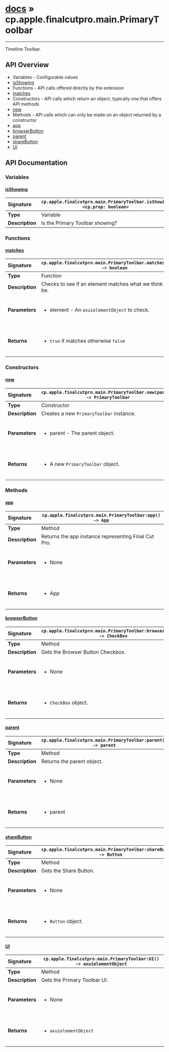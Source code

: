 # [docs](index.md) » cp.apple.finalcutpro.main.PrimaryToolbar
---

Timeline Toolbar.

## API Overview
* Variables - Configurable values
 * [isShowing](#isshowing)
* Functions - API calls offered directly by the extension
 * [matches](#matches)
* Constructors - API calls which return an object, typically one that offers API methods
 * [new](#new)
* Methods - API calls which can only be made on an object returned by a constructor
 * [app](#app)
 * [browserButton](#browserbutton)
 * [parent](#parent)
 * [shareButton](#sharebutton)
 * [UI](#ui)

## API Documentation

### Variables

#### [isShowing](#isshowing)
| <span style="float: left;">**Signature**</span> | <span style="float: left;">`cp.apple.finalcutpro.main.PrimaryToolbar.isShowing <cp.prop: boolean>` </span>                                                          |
| -----------------------------------------------------|---------------------------------------------------------------------------------------------------------|
| **Type**                                             | Variable                                                                                         |
| **Description**                                      | Is the Primary Toolbar showing?                                                                                         |

### Functions

#### [matches](#matches)
| <span style="float: left;">**Signature**</span> | <span style="float: left;">`cp.apple.finalcutpro.main.PrimaryToolbar.matches(element) -> boolean` </span>                                                          |
| -----------------------------------------------------|---------------------------------------------------------------------------------------------------------|
| **Type**                                             | Function                                                                                         |
| **Description**                                      | Checks to see if an element matches what we think it should be.                                                                                         |
| **Parameters**                                       | <ul><br /><li>element - An <code>axuielementObject</code> to check.</li><br /></ul>                                        |
| **Returns**                                          | <ul><br /><li><code>true</code> if matches otherwise <code>false</code></li><br /></ul>                                           |

### Constructors

#### [new](#new)
| <span style="float: left;">**Signature**</span> | <span style="float: left;">`cp.apple.finalcutpro.main.PrimaryToolbar.new(parent) -> PrimaryToolbar` </span>                                                          |
| -----------------------------------------------------|---------------------------------------------------------------------------------------------------------|
| **Type**                                             | Constructor                                                                                         |
| **Description**                                      | Creates a new `PrimaryToolbar` instance.                                                                                         |
| **Parameters**                                       | <ul><br /><li>parent - The parent object.</li><br /></ul>                                        |
| **Returns**                                          | <ul><br /><li>A new <code>PrimaryToolbar</code> object.</li><br /></ul>                                           |

### Methods

#### [app](#app)
| <span style="float: left;">**Signature**</span> | <span style="float: left;">`cp.apple.finalcutpro.main.PrimaryToolbar:app() -> App` </span>                                                          |
| -----------------------------------------------------|---------------------------------------------------------------------------------------------------------|
| **Type**                                             | Method                                                                                         |
| **Description**                                      | Returns the app instance representing Final Cut Pro.                                                                                         |
| **Parameters**                                       | <ul><br /><li>None</li><br /></ul>                                        |
| **Returns**                                          | <ul><br /><li>App</li><br /></ul>                                           |

#### [browserButton](#browserbutton)
| <span style="float: left;">**Signature**</span> | <span style="float: left;">`cp.apple.finalcutpro.main.PrimaryToolbar:browserButton() -> CheckBox` </span>                                                          |
| -----------------------------------------------------|---------------------------------------------------------------------------------------------------------|
| **Type**                                             | Method                                                                                         |
| **Description**                                      | Gets the Browser Button Checkbox.                                                                                         |
| **Parameters**                                       | <ul><br /><li>None</li><br /></ul>                                        |
| **Returns**                                          | <ul><br /><li><code>CheckBox</code> object.</li><br /></ul>                                           |

#### [parent](#parent)
| <span style="float: left;">**Signature**</span> | <span style="float: left;">`cp.apple.finalcutpro.main.PrimaryToolbar:parent() -> parent` </span>                                                          |
| -----------------------------------------------------|---------------------------------------------------------------------------------------------------------|
| **Type**                                             | Method                                                                                         |
| **Description**                                      | Returns the parent object.                                                                                         |
| **Parameters**                                       | <ul><br /><li>None</li><br /></ul>                                        |
| **Returns**                                          | <ul><br /><li>parent</li><br /></ul>                                           |

#### [shareButton](#sharebutton)
| <span style="float: left;">**Signature**</span> | <span style="float: left;">`cp.apple.finalcutpro.main.PrimaryToolbar:shareButton() -> Button` </span>                                                          |
| -----------------------------------------------------|---------------------------------------------------------------------------------------------------------|
| **Type**                                             | Method                                                                                         |
| **Description**                                      | Gets the Share Button.                                                                                         |
| **Parameters**                                       | <ul><br /><li>None</li><br /></ul>                                        |
| **Returns**                                          | <ul><br /><li><code>Button</code> object.</li><br /></ul>                                           |

#### [UI](#ui)
| <span style="float: left;">**Signature**</span> | <span style="float: left;">`cp.apple.finalcutpro.main.PrimaryToolbar:UI() -> axuielementObject` </span>                                                          |
| -----------------------------------------------------|---------------------------------------------------------------------------------------------------------|
| **Type**                                             | Method                                                                                         |
| **Description**                                      | Gets the Primary Toolbar UI.                                                                                         |
| **Parameters**                                       | <ul><br /><li>None</li><br /></ul>                                        |
| **Returns**                                          | <ul><br /><li><code>axuielementObject</code></li><br /></ul>                                           |


